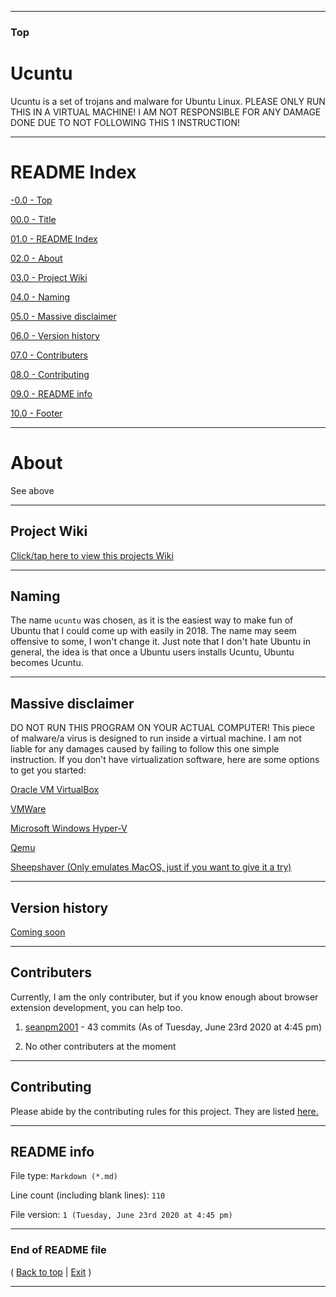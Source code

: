 
***

### Top

# Ucuntu
Ucuntu is a set of trojans and malware for Ubuntu Linux. PLEASE ONLY RUN THIS IN A VIRTUAL MACHINE! I AM NOT RESPONSIBLE FOR ANY DAMAGE DONE DUE TO NOT FOLLOWING THIS 1 INSTRUCTION!

***

# README Index

[-0.0 - Top](#Top)

[00.0 - Title](#Ucuntu)

[01.0 - README Index](#README-Index)

[02.0 - About](#About)

[03.0 - Project Wiki](#Project-Wiki)

[04.0 - Naming](#Naming)

[05.0 - Massive disclaimer](#Massive-disclaimer)

[06.0 - Version history](#Version-history)

[07.0 - Contributers](#Contributers)

[08.0 - Contributing](#Contributing)

[09.0 - README info](#README-info)

[10.0 - Footer](#End-of-README-file)

***

# About

See above

***

## Project Wiki

[Click/tap here to view this projects Wiki](https://github.com/seanpm2001/Ucuntu/Wiki/)

***

## Naming

The name `ucuntu` was chosen, as it is the easiest way to make fun of Ubuntu that I could come up with easily in 2018. The name may seem offensive to some, I won't change it. Just note that I don't hate Ubuntu in general, the idea is that once a Ubuntu users installs Ucuntu, Ubuntu becomes Ucuntu.

***

## Massive disclaimer

DO NOT RUN THIS PROGRAM ON YOUR ACTUAL COMPUTER! This piece of malware/a virus is designed to run inside a virtual machine. I am not liable for any damages caused by failing to follow this one simple instruction. If you don't have virtualization software, here are some options to get you started:

[Oracle VM VirtualBox](https://www.virtualbox.org/)

[VMWare](https://www.vmware.com/)

[Microsoft Windows Hyper-V](https://docs.microsoft.com/en-us/virtualization/hyper-v-on-windows/quick-start/enable-hyper-v)

[Qemu](https://www.qemu.org/)

[Sheepshaver (Only emulates MacOS, just if you want to give it a try)](https://sheepshaver.cebix.net/)

***

## Version history

[Coming soon](127.0.0.1)

***

## Contributers

Currently, I am the only contributer, but if you know enough about browser extension development, you can help too.

1. [seanpm2001](https://github.com/seanpm2001/) - 43 commits (As of Tuesday, June 23rd 2020 at 4:45 pm)

2. No other contributers at the moment

***

## Contributing

Please abide by the contributing rules for this project. They are listed [here.](https://github.com/seanpm2001/GitHubby/blob/master/CONTRIBUTING.md)

***

## README info

File type: `Markdown (*.md)`

Line count (including blank lines): `110`

File version: `1 (Tuesday, June 23rd 2020 at 4:45 pm)`

***

### End of README file

( [Back to top](#Ucuntu) | [Exit](https://github.com/) )

***
